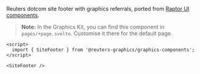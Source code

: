 Reuters dotcom site footer with graphics referrals, ported from [Raptor UI components](https://github.com/tr/rcom-arc_raptor-ui/tree/develop/packages/rcom-raptor-ui_common/src/components/site-footer).

> **Note:** In the Graphics Kit, you can find this component in `pages/+page.svelte`. Customise it there for the default page.

```svelte
<script>
  import { SiteFooter } from '@reuters-graphics/graphics-components';
</script>

<SiteFooter />
```
